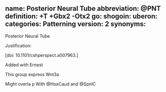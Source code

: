 name: Posterior Neural Tube
abbreviation: @PNT
definition: +T +Gbx2 -Otx2
go:
shogoin: 
uberon: 
categories: Patterning
version: 2
synonyms:
---

Posterior Neural Tube

Justification:

[doi: 10.1101/cshperspect.a007963.]

Added with Ernest

This group express Wnt3a

Might overla p With @HoxCaud and @SpnlC